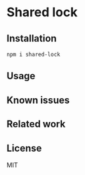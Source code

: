 # Shared lock

## Installation

```
npm i shared-lock
```

## Usage

## Known issues

## Related work

## License

MIT
